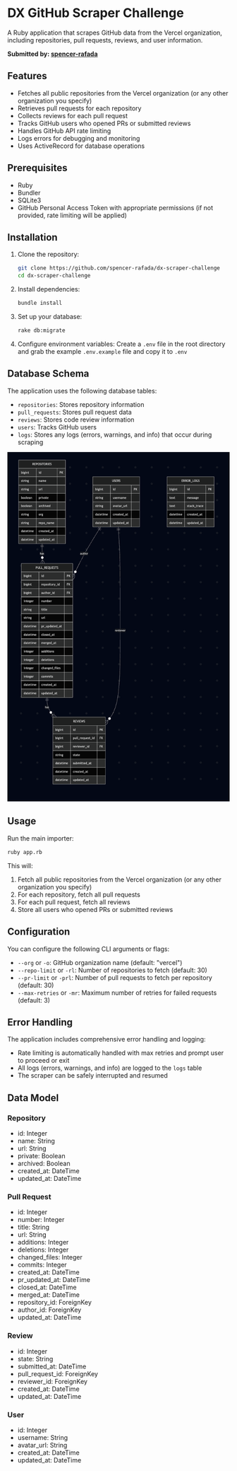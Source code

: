 # DX GitHub Scraper Challenge

A Ruby application that scrapes GitHub data from the Vercel organization, including repositories, pull requests, reviews, and user information.

**Submitted by: [spencer-rafada](https://github.com/spencer-rafada)**

## Features

- Fetches all public repositories from the Vercel organization (or any other organization you specify)
- Retrieves pull requests for each repository
- Collects reviews for each pull request
- Tracks GitHub users who opened PRs or submitted reviews
- Handles GitHub API rate limiting
- Logs errors for debugging and monitoring
- Uses ActiveRecord for database operations

## Prerequisites

- Ruby
- Bundler
- SQLite3
- GitHub Personal Access Token with appropriate permissions (if not provided, rate limiting will be applied)

## Installation

1. Clone the repository:

   ```bash
   git clone https://github.com/spencer-rafada/dx-scraper-challenge
   cd dx-scraper-challenge
   ```

2. Install dependencies:

   ```bash
   bundle install
   ```

3. Set up your database:

   ```bash
   rake db:migrate
   ```

4. Configure environment variables:
   Create a `.env` file in the root directory and grab the example `.env.example` file and copy it to `.env`

## Database Schema

The application uses the following database tables:

- `repositories`: Stores repository information
- `pull_requests`: Stores pull request data
- `reviews`: Stores code review information
- `users`: Tracks GitHub users
- `logs`: Stores any logs (errors, warnings, and info) that occur during scraping

![Database Schema](/public/db_schema.png)

## Usage

Run the main importer:

```bash
ruby app.rb
```

This will:

1. Fetch all public repositories from the Vercel organization (or any other organization you specify)
2. For each repository, fetch all pull requests
3. For each pull request, fetch all reviews
4. Store all users who opened PRs or submitted reviews

## Configuration

You can configure the following CLI arguments or flags:

- `--org` or `-o`: GitHub organization name (default: "vercel")
- `--repo-limit` or `-rl`: Number of repositories to fetch (default: 30)
- `--pr-limit` or `-prl`: Number of pull requests to fetch per repository (default: 30)
- `--max-retries` or `-mr`: Maximum number of retries for failed requests (default: 3)

## Error Handling

The application includes comprehensive error handling and logging:

- Rate limiting is automatically handled with max retries and prompt user to proceed or exit
- All logs (errors, warnings, and info) are logged to the `logs` table
- The scraper can be safely interrupted and resumed

## Data Model

### Repository

- id: Integer
- name: String
- url: String
- private: Boolean
- archived: Boolean
- created_at: DateTime
- updated_at: DateTime

### Pull Request

- id: Integer
- number: Integer
- title: String
- url: String
- additions: Integer
- deletions: Integer
- changed_files: Integer
- commits: Integer
- created_at: DateTime
- pr_updated_at: DateTime
- closed_at: DateTime
- merged_at: DateTime
- repository_id: ForeignKey
- author_id: ForeignKey
- updated_at: DateTime

### Review

- id: Integer
- state: String
- submitted_at: DateTime
- pull_request_id: ForeignKey
- reviewer_id: ForeignKey
- created_at: DateTime
- updated_at: DateTime

### User

- id: Integer
- username: String
- avatar_url: String
- created_at: DateTime
- updated_at: DateTime
